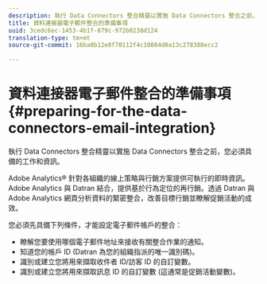 ```yaml
---
description: 執行 Data Connectors 整合精靈以實施 Data Connectors 整合之前，您必須具備的工作和資訊。
title: 資料連接器電子郵件整合的準備事項
uuid: 3cedc6ec-1453-4b1f-879c-972b0238d124
translation-type: tm+mt
source-git-commit: 16ba0b12e0f70112f4c10804d0a13c278388ecc2

---
```



# 資料連接器電子郵件整合的準備事項{#preparing-for-the-data-connectors-email-integration}

執行 Data Connectors 整合精靈以實施 Data Connectors 整合之前，您必須具備的工作和資訊。

Adobe Analytics® 針對各組織的線上策略與行銷方案提供可執行的即時資訊。Adobe Analytics 與 Datran 結合，提供基於行為定位的再行銷。透過 Datran 與 Adobe Analytics 網頁分析資料的緊密整合，改善目標行銷並瞭解促銷活動的成效。

您必須先具備下列條件，才能設定電子郵件帳戶的整合：

* 瞭解您要使用哪個電子郵件地址來接收有關整合作業的通知。
* 知道您的帳戶 ID (Datran 為您的組織指派的唯一識別碼)。
* 識別或建立您將用來擷取收件者 ID/訪客 ID 的自訂變數。
* 識別或建立您將用來擷取訊息 ID 的自訂變數 (這通常是促銷活動變數)。

